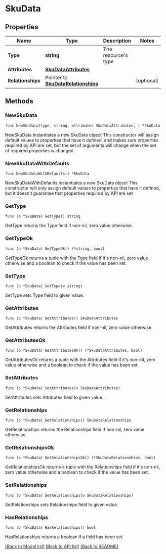 # SkuData

## Properties

Name | Type | Description | Notes
------------ | ------------- | ------------- | -------------
**Type** | **string** | The resource&#39;s type | 
**Attributes** | [**SkuDataAttributes**](SkuDataAttributes.md) |  | 
**Relationships** | Pointer to [**SkuDataRelationships**](SkuDataRelationships.md) |  | [optional] 

## Methods

### NewSkuData

`func NewSkuData(type_ string, attributes SkuDataAttributes, ) *SkuData`

NewSkuData instantiates a new SkuData object
This constructor will assign default values to properties that have it defined,
and makes sure properties required by API are set, but the set of arguments
will change when the set of required properties is changed

### NewSkuDataWithDefaults

`func NewSkuDataWithDefaults() *SkuData`

NewSkuDataWithDefaults instantiates a new SkuData object
This constructor will only assign default values to properties that have it defined,
but it doesn't guarantee that properties required by API are set

### GetType

`func (o *SkuData) GetType() string`

GetType returns the Type field if non-nil, zero value otherwise.

### GetTypeOk

`func (o *SkuData) GetTypeOk() (*string, bool)`

GetTypeOk returns a tuple with the Type field if it's non-nil, zero value otherwise
and a boolean to check if the value has been set.

### SetType

`func (o *SkuData) SetType(v string)`

SetType sets Type field to given value.


### GetAttributes

`func (o *SkuData) GetAttributes() SkuDataAttributes`

GetAttributes returns the Attributes field if non-nil, zero value otherwise.

### GetAttributesOk

`func (o *SkuData) GetAttributesOk() (*SkuDataAttributes, bool)`

GetAttributesOk returns a tuple with the Attributes field if it's non-nil, zero value otherwise
and a boolean to check if the value has been set.

### SetAttributes

`func (o *SkuData) SetAttributes(v SkuDataAttributes)`

SetAttributes sets Attributes field to given value.


### GetRelationships

`func (o *SkuData) GetRelationships() SkuDataRelationships`

GetRelationships returns the Relationships field if non-nil, zero value otherwise.

### GetRelationshipsOk

`func (o *SkuData) GetRelationshipsOk() (*SkuDataRelationships, bool)`

GetRelationshipsOk returns a tuple with the Relationships field if it's non-nil, zero value otherwise
and a boolean to check if the value has been set.

### SetRelationships

`func (o *SkuData) SetRelationships(v SkuDataRelationships)`

SetRelationships sets Relationships field to given value.

### HasRelationships

`func (o *SkuData) HasRelationships() bool`

HasRelationships returns a boolean if a field has been set.


[[Back to Model list]](../README.md#documentation-for-models) [[Back to API list]](../README.md#documentation-for-api-endpoints) [[Back to README]](../README.md)


